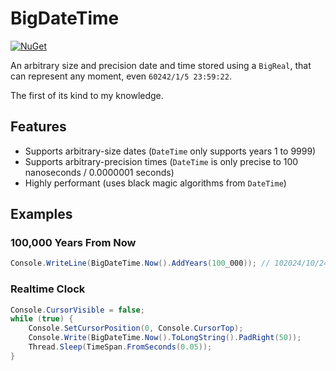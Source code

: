 # BigDateTime

[![NuGet](https://img.shields.io/nuget/v/BigDateTime.svg)](https://www.nuget.org/packages/BigDateTime)

An arbitrary size and precision date and time stored using a `BigReal`, that can represent any moment, even `60242/1/5 23:59:22`.

The first of its kind to my knowledge.

## Features

- Supports arbitrary-size dates (`DateTime` only supports years 1 to 9999)
- Supports arbitrary-precision times (`DateTime` is only precise to 100 nanoseconds / 0.0000001 seconds)
- Highly performant (uses black magic algorithms from `DateTime`)

## Examples

### 100,000 Years From Now

```cs
Console.WriteLine(BigDateTime.Now().AddYears(100_000)); // 102024/10/24 23:59:44
```

### Realtime Clock

```cs
Console.CursorVisible = false;
while (true) {
    Console.SetCursorPosition(0, Console.CursorTop);
    Console.Write(BigDateTime.Now().ToLongString().PadRight(50));
    Thread.Sleep(TimeSpan.FromSeconds(0.05));
}
```